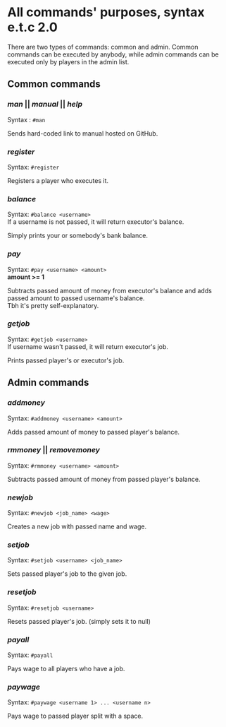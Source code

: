 # All commands' purposes, syntax e.t.c 2.0

There are two types of commands: common and admin. Common commands can be executed by anybody, while admin commands can
be executed only by players in the admin list.

## Common commands

### _man_ || _manual_ || _help_

Syntax : `#man`

Sends hard-coded link to manual hosted on GitHub.

### _register_

Syntax: `#register`

Registers a player who executes it.

### _balance_

Syntax: `#balance <username>`  
If a username is not passed, it will return executor's balance.

Simply prints your or somebody's bank balance.

### _pay_

Syntax: `#pay <username> <amount>`  
**amount >= 1**

Subtracts passed amount of money from executor's balance and adds passed amount to passed username's balance.  
Tbh it's pretty self-explanatory.

### _getjob_

Syntax: `#getjob <username>`  
If username wasn't passed, it will return executor's job.

Prints passed player's or executor's job.

## Admin commands

### _addmoney_

Syntax: `#addmoney <username> <amount>`

Adds passed amount of money to passed player's balance.

### _rmmoney_ || _removemoney_

Syntax: `#rmmoney <username> <amount>`

Subtracts passed amount of money from passed player's balance.

### _newjob_

Syntax: `#newjob <job_name> <wage>`

Creates a new job with passed name and wage.

### _setjob_

Syntax: `#setjob <username> <job_name>`

Sets passed player's job to the given job.

### _resetjob_

Syntax: `#resetjob <username>`

Resets passed player's job. (simply sets it to null)

### _payall_

Syntax: `#payall`

Pays wage to all players who have a job.

### _paywage_

Syntax: `#paywage <username 1> ... <username n>`

Pays wage to passed player split with a space.

